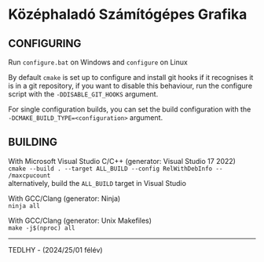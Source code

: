 # Középhaladó Számítógépes Grafika

## CONFIGURING

Run `configure.bat` on Windows and `configure` on Linux

By default `cmake` is set up to configure and install git hooks if it recognises
it is in a git repository, if you want to disable this behaviour, run the
configure script with the `-DDISABLE_GIT_HOOKS` argument.

For single configuration builds, you can set the build configuration with the
`-DCMAKE_BUILD_TYPE=<configuration>` argument.

## BUILDING

With Microsoft Visual Studio C/C++ (generator: Visual Studio 17 2022)  
`cmake --build . --target ALL_BUILD --config RelWithDebInfo -- /maxcpucount`  
alternatively, build the `ALL_BUILD` target in Visual Studio

With GCC/Clang (generator: Ninja)  
`ninja all`

With GCC/Clang (generator: Unix Makefiles)  
`make -j$(nproc) all`

---

TEDLHY - (2024/25/01 félév)
